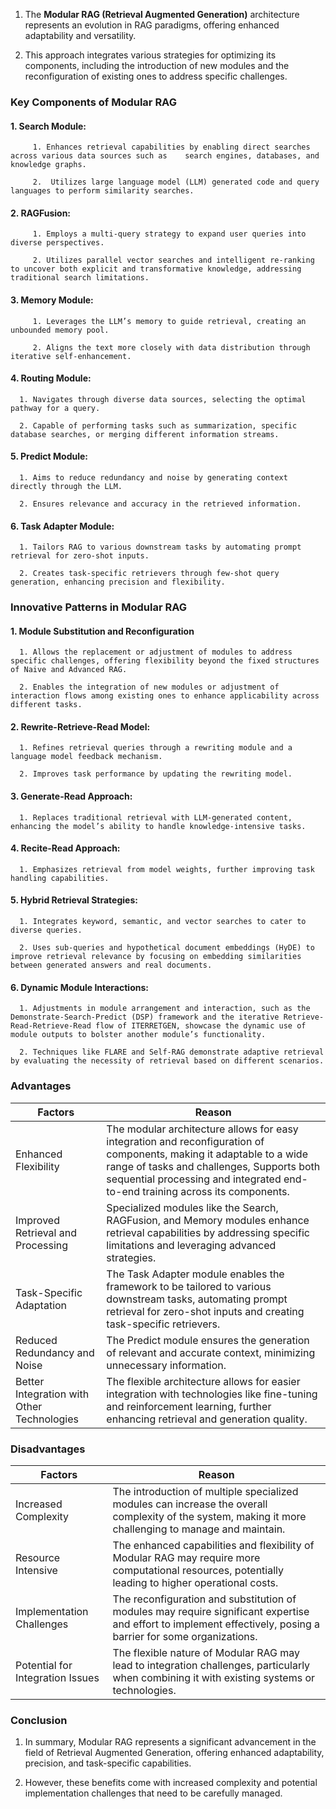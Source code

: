 1. The **Modular RAG (Retrieval Augmented Generation)** architecture represents
   an evolution in RAG paradigms, offering enhanced adaptability and
   versatility.

2. This approach integrates various strategies for optimizing its components,
   including the introduction of new modules and the reconfiguration of existing
   ones to address specific challenges.

### Key Components of Modular RAG

#### 1. **Search Module:**

         1. Enhances retrieval capabilities by enabling direct searches across various data sources such as    search engines, databases, and knowledge graphs.

         2.  Utilizes large language model (LLM) generated code and query languages to perform similarity searches.

#### 2. **RAGFusion:**

         1. Employs a multi-query strategy to expand user queries into diverse perspectives.

         2. Utilizes parallel vector searches and intelligent re-ranking to uncover both explicit and transformative knowledge, addressing traditional search limitations.

#### 3. **Memory Module:**

         1. Leverages the LLM’s memory to guide retrieval, creating an unbounded memory pool.

         2. Aligns the text more closely with data distribution through iterative self-enhancement.

#### 4. **Routing Module:**

      1. Navigates through diverse data sources, selecting the optimal pathway for a query.

      2. Capable of performing tasks such as summarization, specific database searches, or merging different information streams.

#### 5. **Predict Module:**

      1. Aims to reduce redundancy and noise by generating context directly through the LLM.

      2. Ensures relevance and accuracy in the retrieved information.

#### 6. **Task Adapter Module:**

      1. Tailors RAG to various downstream tasks by automating prompt retrieval for zero-shot inputs.

      2. Creates task-specific retrievers through few-shot query generation, enhancing precision and flexibility.

### Innovative Patterns in Modular RAG

#### 1. Module Substitution and Reconfiguration

      1. Allows the replacement or adjustment of modules to address specific challenges, offering flexibility beyond the fixed structures of Naive and Advanced RAG.

      2. Enables the integration of new modules or adjustment of interaction flows among existing ones to enhance applicability across different tasks.

#### 2. **Rewrite-Retrieve-Read Model:**

      1. Refines retrieval queries through a rewriting module and a language model feedback mechanism.

      2. Improves task performance by updating the rewriting model.

#### 3. **Generate-Read Approach:**

      1. Replaces traditional retrieval with LLM-generated content, enhancing the model’s ability to handle knowledge-intensive tasks.

#### 4. **Recite-Read Approach:**

      1. Emphasizes retrieval from model weights, further improving task handling capabilities.

#### 5. **Hybrid Retrieval Strategies:**

      1. Integrates keyword, semantic, and vector searches to cater to diverse queries.

      2. Uses sub-queries and hypothetical document embeddings (HyDE) to improve retrieval relevance by focusing on embedding similarities between generated answers and real documents.

#### 6. **Dynamic Module Interactions:**

      1. Adjustments in module arrangement and interaction, such as the Demonstrate-Search-Predict (DSP) framework and the iterative Retrieve-Read-Retrieve-Read flow of ITERRETGEN, showcase the dynamic use of module outputs to bolster another module’s functionality.

      2. Techniques like FLARE and Self-RAG demonstrate adaptive retrieval by evaluating the necessity of retrieval based on different scenarios.

### Advantages

<table class="table-size-for-cloud-services">
    <thead>
        <tr>
            <th>Factors</th>
            <th>Reason</th>
        </tr>
    </thead>
    <tbody>
        <tr>
            <td><span class="custom-header">Enhanced Flexibility</span></td>
            <td>
                The modular architecture allows for easy integration and reconfiguration of components, making it adaptable to a wide range of tasks and challenges, Supports both sequential processing and integrated end-to-end training across its components.
            </td>
        </tr>
        <tr>
            <td><span class="custom-header">Improved Retrieval and Processing</span></td>
            <td>
               Specialized modules like the Search, RAGFusion, and Memory modules enhance retrieval capabilities by addressing specific limitations and leveraging advanced strategies.
            </td>
        </tr>
        <tr>
            <td><span class="custom-header">Task-Specific Adaptation</span></td>
            <td>
                  The Task Adapter module enables the framework to be tailored to various downstream tasks, automating prompt retrieval for zero-shot inputs and creating task-specific retrievers.
            </td>
        </tr>
        <tr>
            <td><span class="custom-header">Reduced Redundancy and Noise</span></td>
            <td>The Predict module ensures the generation of relevant and accurate context, minimizing unnecessary information.</td>
        </tr>
        <tr>
            <td><span class="custom-header">Better Integration with Other Technologies</span></td>
            <td>The flexible architecture allows for easier integration with technologies like fine-tuning and reinforcement learning, further enhancing retrieval and generation quality.</td>
        </tr>
    </tbody>
</table>

### Disadvantages

<table class="table-size-for-cloud-services">
    <thead>
        <tr>
            <th>Factors</th>
            <th>Reason</th>
        </tr>
    </thead>
    <tbody>
        <tr>
            <td><span class="custom-header">Increased Complexity</span></td>
            <td>The introduction of multiple specialized modules can increase the overall complexity of the system, making it more challenging to manage and maintain.</td>
        </tr>
        <tr>
            <td><span class="custom-header">Resource Intensive</span></td>
            <td>The enhanced capabilities and flexibility of Modular RAG may require more computational resources, potentially leading to higher operational costs.</td>
        </tr>
        <tr>
            <td><span class="custom-header">Implementation Challenges</span></td>
            <td>The reconfiguration and substitution of modules may require significant expertise and effort to implement effectively, posing a barrier for some organizations.</td>
        </tr>
        <tr>
            <td><span class="custom-header">Potential for Integration Issues</span></td>
            <td>The flexible nature of Modular RAG may lead to integration challenges, particularly when combining it with existing systems or technologies.</td>
        </tr>
    </tbody>
</table>

<!-- ![modularRAG.png](./Images/ModularRAG.png) -->

### Conclusion

1. In summary, Modular RAG represents a significant advancement in the field of
   Retrieval Augmented Generation, offering enhanced adaptability, precision,
   and task-specific capabilities.

2. However, these benefits come with increased complexity and potential
   implementation challenges that need to be carefully managed.
